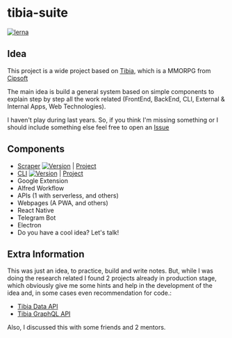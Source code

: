 # tibia-suite
[![lerna](https://img.shields.io/badge/maintained%20with-lerna-cc00ff.svg)](https://lerna.js.org/)

## Idea
This project is a wide project based on [Tibia](https://www.tibia.com/news/?subtopic=latestnews), which is a MMORPG from [Cipsoft](https://www.cipsoft.com/index.php/en/)

The main idea is build a general system based on simple components to explain step by step all the work related (FrontEnd, BackEnd, CLI, External & Internal Apps, Web Technologies).

I haven't play during last years. So, if you think I'm missing something or I should include something else feel free to open an [Issue](https://github.com/joseglego/tibia-suite/issues/new)

## Components
- [Scraper](packages/scraper/README.md) [![Version](https://img.shields.io/npm/v/@tibia-suite/scraper.svg)](https://npmjs.org/package/@tibia-suite/scraper) | [Project](https://github.com/joseglego/tibia-suite/projects/1)
- [CLI](packages/cli/README.md) [![Version](https://img.shields.io/npm/v/@tibia-suite/cli.svg)](https://npmjs.org/package/@tibia-suite/cli) | [Project](https://github.com/joseglego/tibia-suite/projects/3)
- Google Extension
- Alfred Workflow
- APIs (1 with serverless, and others)
- Webpages (A PWA, and others)
- React Native
- Telegram Bot
- Electron
- Do you have a cool idea? Let's talk!

## Extra Information
This was just an idea, to practice, build and write notes. But, while I was doing the research related I found 2 projects already in production stage, which obviously give me some hints and help in the development of the idea and, in some cases even recommendation for code.:
- [Tibia Data API](https://tibiadata.com/)
- [Tibia GraphQL API](https://github.com/raulfdm/tibia-api)

Also, I discussed this with some friends and 2 mentors.
